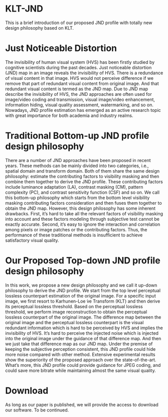 # KLT-JND
This is a brief introduction of our proposed JND profile with totally new design philosophy based on KLT.

# Just Noticeable Distortion
The invisibility of human visual system (HVS) has been firstly studied by cognitive scientists during the past decades. Just noticeable distortion (JND) map in an image reveals the invisibility of HVS. There is a redundance of visual content in that image. HVS would not perceive difference if we remove that part of redundant visual content from original image. And that redundant visual content is termed as the JND map. Due to JND map describe the invisibility of HVS, the JND approaches are often used for image/video coding and transmission, visual image/video enhancement, information hiding, visual quality assessment, watermarking, and so on. Nowadays, JND profile estimation has emerged as an active research topic with great importance for both academia and industry realms.

# Traditional Bottom-up JND profile design philosophy
There are a number of JND approaches have been proposed in recent years. These methods can be mainly divided into two categories, i.e., spatial domain and transform domain. Both of them share the same design philosophy: estimate the contributing factors to visibility masking and then combine them together to derive the JND profile. These contributing factors include luminance adaptation (LA), contrast masking (CM), pattern complexity (PC), and contrast sensitivity function (CSF) and so on. We call this bottom-up philosophy which starts from the bottom level visibility masking contributing factors consideration and then fuses them together to obtain the JND map. However, this design philosophy has some inherent drawbacks. First, it’s hard to take all the relevant factors of visibility masking into account and these factors modeling through subjective test cannot be exactly accurate. Second, it’s easy to ignore the interaction and correlation among pixels or image patches or the contributing factors. Thus, the performance of these traditional methods is insufficient to achieve satisfactory visual quality.

# Our Proposed Top-down JND profile design philosophy
In this work, we propose a new design philosophy and we call it up-down philosophy to derive the JND profile. We start from the top level perceptual lossless counterpart estimation of the original image. For a specific input image, we first resort to Karhunen-Loe ́ve Transform (KLT) and then derive its perceptual lossless threshold. Based on the perceptual lossless threshold, we perform image reconstruction to obtain the perceptual lossless counterpart of the original image. The difference map between the original image and the perceptual lossless counterpart is the visual redundant information which is hard to be perceived by HVS and implies the invisibility of HVS. It’s hard to perceive the injected noise which is injected into the original image under the guidance of that difference map. And then we just take that difference map as our JND map. Under the premise of keeping the subjective perception consistent, this JND profile could hide more noise compared with other method. Extensive experimental results show the superiority of the proposed approach over the state-of-the-art. What’s more, this JND profile could provide guidance for JPEG coding, and could save more bitrate while maintaining almost the same visual quality.

# Download
As long as our paper is published, we will provide the access to download our software. To be continued.
